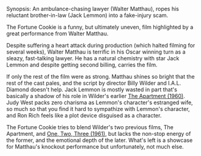 Synopsis: An ambulance-chasing lawyer (Walter Matthau), ropes his reluctant brother-in-law (Jack Lemmon) into a fake-injury scam.

The Fortune Cookie is a funny, but ultimately uneven, film highlighted by a great performance from Walter Matthau.

Despite suffering a heart attack during production (which halted filming for several weeks), Walter Matthau is terrific in his Oscar winning turn as a sleazy, fast-talking lawyer. He has a natural chemistry with star Jack Lemmon and despite getting second billing, carries the film.

If only the rest of the film were as strong. Matthau shines so bright that the rest of the cast pales, and the script by director Billy Wilder and I.A.L. Diamond doesn't help. Jack Lemmon is mostly wasted in part that's basically a shadow of his role in Wilder's earlier <a href="/browse/reviews/the-apartment-1960/">The Apartment (1960)</a>. Judy West packs zero charisma as Lemmon's character's estranged wife, so much so that you find it hard to sympathize with Lemmon's character, and Ron Rich feels like a plot device disguised as a character.

The Fortune Cookie tries to blend Wilder's two previous films, The Apartment, and <a href="/browse/reviews/one-two-three-1961/">One, Two, Three (1961)</a>, but lacks the non-stop energy of the former, and the emotional depth of the later. What's left is a showcase for Matthau's knockout performance but unfortunately, not much else.
